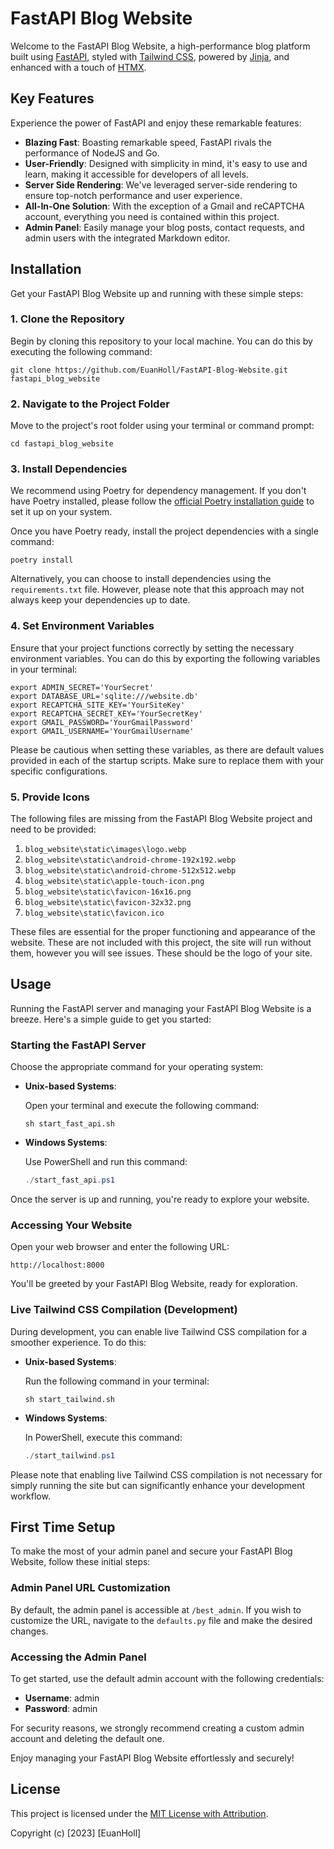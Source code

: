 # FastAPI Blog Website

Welcome to the FastAPI Blog Website, a high-performance blog platform built using [FastAPI](https://fastapi.tiangolo.com/), styled with [Tailwind CSS](https://tailwindcss.com/), powered by [Jinja](https://jinja.palletsprojects.com/en/3.1.x/), and enhanced with a touch of [HTMX](https://htmx.org/).

## Key Features

Experience the power of FastAPI and enjoy these remarkable features:

- **Blazing Fast**: Boasting remarkable speed, FastAPI rivals the performance of NodeJS and Go.
- **User-Friendly**: Designed with simplicity in mind, it's easy to use and learn, making it accessible for developers of all levels.
- **Server Side Rendering**: We've leveraged server-side rendering to ensure top-notch performance and user experience.
- **All-In-One Solution**: With the exception of a Gmail and reCAPTCHA account, everything you need is contained within this project.
- **Admin Panel**: Easily manage your blog posts, contact requests, and admin users with the integrated Markdown editor.

## Installation

Get your FastAPI Blog Website up and running with these simple steps:

### 1. Clone the Repository

Begin by cloning this repository to your local machine. You can do this by executing the following command:

```shell
git clone https://github.com/EuanHoll/FastAPI-Blog-Website.git fastapi_blog_website
```

### 2. Navigate to the Project Folder

Move to the project's root folder using your terminal or command prompt:

```shell
cd fastapi_blog_website
```

### 3. Install Dependencies

We recommend using Poetry for dependency management. If you don't have Poetry installed, please follow the [official Poetry installation guide](https://python-poetry.org/docs/) to set it up on your system.

Once you have Poetry ready, install the project dependencies with a single command:

```shell
poetry install
```

Alternatively, you can choose to install dependencies using the `requirements.txt` file. However, please note that this approach may not always keep your dependencies up to date.

### 4. Set Environment Variables

Ensure that your project functions correctly by setting the necessary environment variables. You can do this by exporting the following variables in your terminal:

```shell
export ADMIN_SECRET='YourSecret'
export DATABASE_URL='sqlite:///website.db'
export RECAPTCHA_SITE_KEY='YourSiteKey'
export RECAPTCHA_SECRET_KEY='YourSecretKey'
export GMAIL_PASSWORD='YourGmailPassword'
export GMAIL_USERNAME='YourGmailUsername'
```

Please be cautious when setting these variables, as there are default values provided in each of the startup scripts. Make sure to replace them with your specific configurations.


### 5. Provide Icons
The following files are missing from the FastAPI Blog Website project and need to be provided:

1. `blog_website\static\images\logo.webp`
2. `blog_website\static\android-chrome-192x192.webp`
3. `blog_website\static\android-chrome-512x512.webp`
4. `blog_website\static\apple-touch-icon.png`
5. `blog_website\static\favicon-16x16.png`
6. `blog_website\static\favicon-32x32.png`
7. `blog_website\static\favicon.ico`

These files are essential for the proper functioning and appearance of the website. These are not included with this project, the site will run without them, however you will see issues. These should be the logo of your site.

## Usage

Running the FastAPI server and managing your FastAPI Blog Website is a breeze. Here's a simple guide to get you started:

### Starting the FastAPI Server

Choose the appropriate command for your operating system:

- **Unix-based Systems**:
  
  Open your terminal and execute the following command:

  ```shell
  sh start_fast_api.sh
  ```

- **Windows Systems**:

  Use PowerShell and run this command:

  ```powershell
  ./start_fast_api.ps1
  ```

Once the server is up and running, you're ready to explore your website.

### Accessing Your Website

Open your web browser and enter the following URL:

```
http://localhost:8000
```

You'll be greeted by your FastAPI Blog Website, ready for exploration.

### Live Tailwind CSS Compilation (Development)

During development, you can enable live Tailwind CSS compilation for a smoother experience. To do this:

- **Unix-based Systems**:

  Run the following command in your terminal:

  ```shell
  sh start_tailwind.sh
  ```

- **Windows Systems**:

  In PowerShell, execute this command:

  ```powershell
  ./start_tailwind.ps1
  ```

Please note that enabling live Tailwind CSS compilation is not necessary for simply running the site but can significantly enhance your development workflow.

## First Time Setup

To make the most of your admin panel and secure your FastAPI Blog Website, follow these initial steps:

### Admin Panel URL Customization

By default, the admin panel is accessible at `/best_admin`. If you wish to customize the URL, navigate to the `defaults.py` file and make the desired changes.

### Accessing the Admin Panel

To get started, use the default admin account with the following credentials:

- **Username**: admin
- **Password**: admin

For security reasons, we strongly recommend creating a custom admin account and deleting the default one.

Enjoy managing your FastAPI Blog Website effortlessly and securely!


## License

This project is licensed under the [MIT License with Attribution](LICENSE).

Copyright (c) [2023] [EuanHoll]
